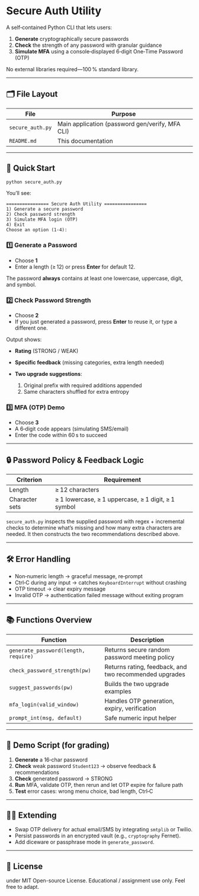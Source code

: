 # Secure Auth Utility

A self‑contained Python CLI that lets users:

1. **Generate** cryptographically secure passwords
2. **Check** the strength of any password with granular guidance
3. **Simulate MFA** using a console‑displayed 6‑digit One‑Time Password (OTP)

No external libraries required—100 % standard library.

---

## 🗂️ File Layout

| File             | Purpose                                         |
| ---------------- | ----------------------------------------------- |
| `secure_auth.py` | Main application (password gen/verify, MFA CLI) |
| `README.md`      | This documentation                              |

---

## 🚀 Quick Start

```bash
python secure_auth.py
```

You’ll see:

```
================ Secure Auth Utility ================
1) Generate a secure password
2) Check password strength
3) Simulate MFA login (OTP)
4) Exit
Choose an option (1‑4):
```

### 1️⃣ Generate a Password

* Choose **1**
* Enter a length (≥ 12) or press **Enter** for default 12.

The password **always** contains at least one lowercase, uppercase, digit, and symbol.

### 2️⃣ Check Password Strength

* Choose **2**
* If you just generated a password, press **Enter** to reuse it, or type a different one.

Output shows:

* **Rating** (STRONG / WEAK)
* **Specific feedback** (missing categories, extra length needed)
* **Two upgrade suggestions**:

  1. Original prefix with required additions appended
  2. Same characters shuffled for extra entropy

### 3️⃣ MFA (OTP) Demo

* Choose **3**
* A 6‑digit code appears (simulating SMS/email)
* Enter the code within 60 s to succeed

---

## 🔒 Password Policy & Feedback Logic

| Criterion      | Requirement                                         |
| -------------- | --------------------------------------------------- |
| Length         | ≥ 12 characters                                     |
| Character sets | ≥ 1 lowercase, ≥ 1 uppercase, ≥ 1 digit, ≥ 1 symbol |

`secure_auth.py` inspects the supplied password with regex + incremental checks to determine what’s missing and how many extra characters are needed. It then constructs the two recommendations described above.

---

## 🛠️ Error Handling

* Non‑numeric length → graceful message, re‑prompt
* Ctrl‑C during any input → catches `KeyboardInterrupt` without crashing
* OTP timeout → clear expiry message
* Invalid OTP → authentication failed message without exiting program

---

## 📚 Functions Overview

| Function                             | Description                                            |
| ------------------------------------ | ------------------------------------------------------ |
| `generate_password(length, require)` | Returns secure random password meeting policy          |
| `check_password_strength(pw)`        | Returns rating, feedback, and two recommended upgrades |
| `suggest_passwords(pw)`              | Builds the two upgrade examples                        |
| `mfa_login(valid_window)`            | Handles OTP generation, expiry, verification           |
| `prompt_int(msg, default)`           | Safe numeric input helper                              |

---

## 🧪 Demo Script (for grading)

1. **Generate** a 16‑char password
2. **Check** weak password `Student123` → observe feedback & recommendations
3. **Check** generated password → STRONG
4. **Run** MFA, validate OTP, then rerun and let OTP expire for failure path
5. **Test** error cases: wrong menu choice, bad length, Ctrl‑C

---

## 🧑‍💻 Extending

* Swap OTP delivery for actual email/SMS by integrating `smtplib` or Twilio.
* Persist passwords in an encrypted vault (e.g., `cryptography` Fernet).
* Add diceware or passphrase mode in `generate_password`.

---

## 📄 License

under MIT Open-source License. Educational / assignment use only. Feel free to adapt.
